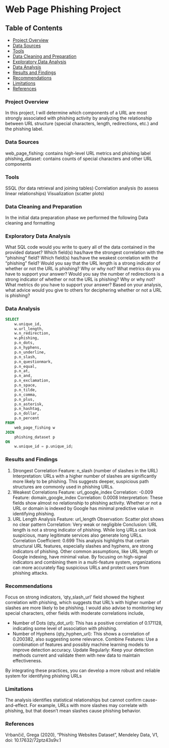 # Web Page Phishing Project

## Table of Contents
- [Project Overview](#project-overview)
- [Data Sources](#data-sources)
- [Tools](#tools)
- [Data Cleaning and Preparation](#data-cleaning-and-preparation)
- [Exploratory Data Analysis](#exploratory-data-analysis)
- [Data Analysis](#data-analysis)
- [Results and Findings](#results-and-findings)
- [Recommendations](#recommendations)
- [Limitations](#limitations)
- [References](#references)

### Project Overview

In this project, I will determine which components of a URL are most strongly associated with phishing activity by analyzing the relationship between URL structure (special characters, length, redirections, etc.) and the phishing label.

### Data Sources

web_page_fishing: contains high-level URL metrics and phishing label
phishing_dataset: contains counts of special characters and other URL components

### Tools

SSQL (for data retrieval and joining tables)
Correlation analysis (to assess linear relationships)
Visualization (scatter plots)

### Data Cleaning and Preparation

In the initial data preparation phase we performed the following 
Data cleaning and formatting

### Exploratory Data Analysis 

What SQL code would you write to query all of the data contained in the provided dataset?
Which field(s) has/have the strongest correlation with the “phishing” field?  Which field(s) has/have the weakest correlation with the “phishing” field?
Would you say that the URL length is a strong indicator of whether or not the URL is phishing?  Why or why not?  What metrics do you have to support your answer?
Would you say the number of redirections is a strong indicator of whether or not the URL is phishing?  Why or why not?  What metrics do you have to support your answer?
Based on your analysis, what advice would you give to others for deciphering whether or not a URL is phishing?

### Data Analysis

```sql
SELECT
    w.unique_id,
    w.url_length,
    w.n_redirection,
    w.phishing,
    p.n_dots,
    p.n_hyphens,
    p.n_underline,
    p.n_slash,
    p.n_questionmark,
    p.n_equal,
    p.n_at,
    p.n_and,
    p.n_exclamation,
    p.n_space,
    p.n_tilde,
    p.n_comma,
    p.n_plus,
    p.n_asterisk,
    p.n_hashtag,
    p.n_dollar,
    p.n_percent
FROM
    web_page_fishing w
JOIN
    phishing_dataset p
ON
    w.unique_id = p.unique_id;
```

### Results and Findings 

1. Strongest Correlation
Feature: n_slash (number of slashes in the URL)
Interpretation:
URLs with a higher number of slashes are significantly more likely to be phishing. This suggests deeper, suspicious path structures are commonly used in phishing URLs.
2. Weakest Correlations
Feature: url_google_index
Correlation: -0.009
Feature: domain_google_index
Correlation: 0.0008
Interpretation:
These fields show almost no relationship to phishing activity. Whether or not a URL or domain is indexed by Google has minimal predictive value in identifying phishing.
3. URL Length Analysis
Feature: url_length
Observation: Scatter plot shows no clear pattern
Correlation: Very weak or negligible
Conclusion:
URL length is not a strong indicator of phishing. While long URLs can look suspicious, many legitimate services also generate long URLs.
Correlation Coefficient: 0.699
This analysis highlights that certain structural URL features, especially slashes and hyphens, are strong indicators of phishing. Other common assumptions, like URL length or Google indexing, have minimal value.
By focusing on high-signal indicators and combining them in a multi-feature system, organizations can more accurately flag suspicious URLs and protect users from phishing attacks.

### Recommendations

Focus on strong indicators, ‘qty_slash_url’ field showed the highest correlation with phishing, which suggests that URL’s with higher number of slashes are more likely to be phishing. 
I would also advise to monitoring key special characters, other fields with moderate correlations include, 
- Number of Dots (qty_dot_url): This has a positive correlation of 0.171128, indicating some level of association with phishing.
- Number of Hyphens (qty_hyphen_url): This shows a correlation of 0.200382, also suggesting some relevance.
Combine Features: Use a combination of features and possibly machine learning models to improve detection accuracy.
Update Regularly: Keep your detection methods current and validate them with new data to maintain effectiveness.

By integrating these practices, you can develop a more robust and reliable system for identifying phishing URLs

### Limitations 

The analysis identifies statistical relationships but cannot confirm cause-and-effect. For example, URLs with more slashes may correlate with phishing, but that doesn’t mean slashes cause phishing behavior.

### References 

Vrbančič, Grega (2020), “Phishing Websites Dataset”, Mendeley Data, V1, doi: 10.17632/72ptz43s9v.1

